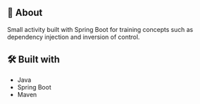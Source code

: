## 🚀 About

Small activity built with Spring Boot for training concepts such as dependency injection and inversion of control.

## 🛠️ Built with

* Java 
* Spring Boot
* Maven
